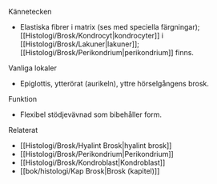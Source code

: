 Kännetecken
- Elastiska fibrer i matrix (ses med speciella färgningar); [[Histologi/Brosk/Kondrocyt|kondrocyter]] i [[Histologi/Brosk/Lakuner|lakuner]]; [[Histologi/Brosk/Perikondrium|perikondrium]] finns.

Vanliga lokaler
- Epiglottis, ytterörat (aurikeln), yttre hörselgångens brosk.

Funktion
- Flexibel stödjevävnad som bibehåller form.

Relaterat
- [[Histologi/Brosk/Hyalint Brosk|hyalint brosk]]
- [[Histologi/Brosk/Perikondrium|Perikondrium]]
- [[Histologi/Brosk/Kondroblast|Kondroblast]]
- [[bok/histologi/Kap Brosk|Brosk (kapitel)]]
